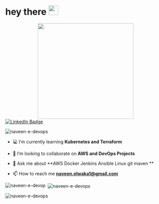 <h1>
  hey there
  <img src="https://media.giphy.com/media/hvRJCLFzcasrR4ia7z/giphy.gif" width="30px"/>
</h1>
<div id="header" align="center">
  <img src="https://media.giphy.com/media/3kPDmoWdBpQPNhCnUG/giphy.gif" width="300"/>
</div>
<div id="badges">
  <a href="https://www.linkedin.com/in/naveen-elwaka-7449ab1b4/">
    <img src="https://img.shields.io/badge/LinkedIn-blue?style=for-the-badge&logo=linkedin&logoColor=white" alt="LinkedIn Badge"/>
  </a>
 <p align="left"> <img src="https://komarev.com/ghpvc/?username=naveen-e-devops&label=Profile%20views&color=0e75b6&style=flat" alt="naveen-e-devops" /> </p>

- 💻 I’m currently learning **Kubernetes and Terraform**

- 🤩 I’m looking to collaborate on **AWS and DevOps Projects**

- 💬 Ask me about **AWS Docker Jenkins Ansible Linux git maven **

- 📫 How to reach me **naveen.elwaka1@gmail.com** 
  
</div>
<p><img align="left" src="https://github-readme-stats.vercel.app/api/top-langs?username=naveen-e-devops&show_icons=true&locale=en&layout=compact" alt="naveen-e-devop" /></p>

<p>&nbsp;<img align="center" src="https://github-readme-stats.vercel.app/api?username=naveen-e-devops&show_icons=true&locale=en" alt="naveen-e-devops" /></p>

<p><img align="center" src="https://github-readme-streak-stats.herokuapp.com/?user=naveen-e-devops&" alt="naveen-e-devops" /></p>
